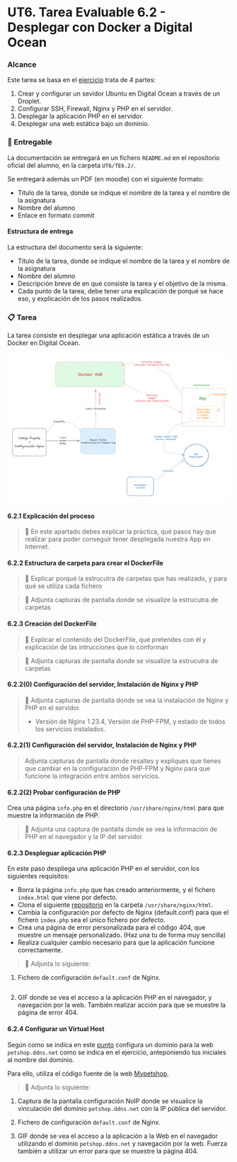 # UT6. Tarea Evaluable 6.2 - Desplegar con Docker a Digital Ocean

### Alcance

Este tarea se basa en el [ejercicio](../EC/6.2/readme.md) trata de 4 partes:

1. Crear y configurar un sevidor Ubuntu en Digital Ocean a través de un Droplet.
2. Configurar SSH, Firewall, Nginx y PHP en el servidor.
3. Desplegar la aplicación PHP en el servidor.
4. Desplegar una web estática bajo un dominio.


### 📝 Entregable

La documentación se entregará en un fichero `README.md` en el repositorio oficial del alumno, en la carpeta `UT6/TE6.2/`.<br>

Se entregará además un PDF (en moodle) con el siguiente formato:

- Titulo de la tarea, donde se indique el nombre de la tarea y el nombre de la asignatura
- Nombre del alumno
- Enlace en formato commit


#### Estructura de entrega

La estructura del documento será la siguiente:

- Titulo de la tarea, donde se indique el nombre de la tarea y el nombre de la asignatura
- Nombre del alumno
- Descripción breve de en qué consiste la tarea y el objetivo de la misma.
- Cada punto de la tarea, debe tener una explicación de porqué se hace eso, y explicación de los pasos realizados.


### 📋 Tarea

La tarea consiste en desplegar una aplicación estática a través de un Docker en Digital Ocean.

![alt text](img/01.concepto.png)


  
  

#### 6.2.1 Explicación del proceso

> 📄 En este apartado debes explicar la práctica, qué pasos hay que realizar para poder conseguir tener desplegada nuestra App en Internet.



#### 6.2.2 Estructura de carpeta para crear el DockerFile

> 📄 Explicar porqué la estrucutra de carpetas que has realizado, y para qué se utiliza cada fichero

> 🧲 Adjunta capturas de pantalla donde se visualize la estrucutra de carpetas


#### 6.2.3 Creación del DockerFile

> 📄 Explicar el contenido del DockerFile, qué pretendes con él y explicación de las intrucciones que lo conforman

> 🧲 Adjunta capturas de pantalla donde se visualize la estrucutra de carpetas


#### 6.2.2(0) Configuración del servidor, Instalación de Nginx y PHP

> 🧲 Adjunta capturas de pantalla donde se vea la instalación de Nginx y PHP en el servidor.
> - Versión de Nginx 1.23.4, Versión de PHP-FPM, y estado de todos los servicios instalados.



#### 6.2.2(1) Configuración del servidor, Instalación de Nginx y PHP


> Adjunta capturas de pantalla donde resaltes y expliques que tienes que cambiar en la configuración de PHP-FPM y Nginx para que funcione la integración entre ambos servicios.


#### 6.2.2(2) Probar configuración de PHP

Crea una página `info.php` en el directorio `/usr/share/nginx/html` para que muestre la información de PHP.

> 🧲 Adjunta una captura de pantalla donde se vea la información de PHP en el navegador y la IP del servidor.



#### 6.2.3 Despleguar aplicación PHP

En este paso despliega una aplicación PHP en el servidor, con los siguientes requisitos:

- Borra la página `info.php` que has creado anteriormente, y el fichero `index.html` que viene por defecto.
- Clona el siguiente [repositorio](https://github.com/ZeshanWD/php-site.git) en la carpeta `/usr/share/nginx/html`.
- Cambia la configuración por defecto de Nginx (default.conf) para que el fichero `index.php` sea el único fichero por defecto.
- Crea una página de error personalizada para el código 404, que muestre un mensaje personalizado. (Haz una tu de forma muy sencilla)
- Realiza cualquier cambio necesario para que la aplicación funcione correctamente.

> 🧲 Adjunta lo siguiente:


1. Fichero de configuración `default.conf` de Nginx.
   ```nginx
   ```	

2. GIF donde se vea el acceso a la aplicación PHP en el navegador, y navegación por la web. También realizar acción para que se muestre la página de error 404.



#### 6.2.4 Configurar un Virtual Host

Según como se indica en este [punto](../EC/6.2/readme.md#configurar-nginx-para-el-dominio) configura un dominio para la web `petshop.ddns.net` como se indica en el ejercicio, anteponiendo tus iniciales al nombre del dominio.

Para ello, utiliza el código fuente de la web [Mypetshop](../../../UT4/EC/res/mypetshop.website.zip).


> 🧲 Adjunta lo siguiente:

1. Captura de la pantalla configuración NoIP donde se visualice la vinculación del dominio `petshop.ddns.net` con la IP pública del servidor.

2. Fichero de configuración `default.conf` de Nginx.

3. GIF donde se vea el acceso a la aplicación a la Web en el navegador utilizando el dominio `petshop.ddns.net` y navegación por la web. Fuerza también a utilizar un error para que se muestre la página 404.